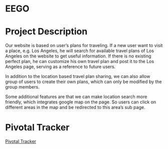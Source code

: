 # EEGO

# Project Description

Our website is based on user’s plans for traveling. If a new user want to visit a place, e.g. Los Angeles, he will search for available travel plans of Los Angeles on the website to get useful information. If there is no existing perfect plan, he can customize his own travel plan and post it to the Los Angeles page, serving as a reference to future users.

In addition to the location based travel plan sharing, we can also allow group of users to create their own plans, which can only be modified by the group members. 

Some additional features are that we can make location search more friendly, which integrates google map on the page. So users can click on different areas in the map and be redirected to this area’s sub page.

# Pivotal Tracker

[Pivotal Tracker](https://www.pivotaltracker.com/n/projects/1446774)

